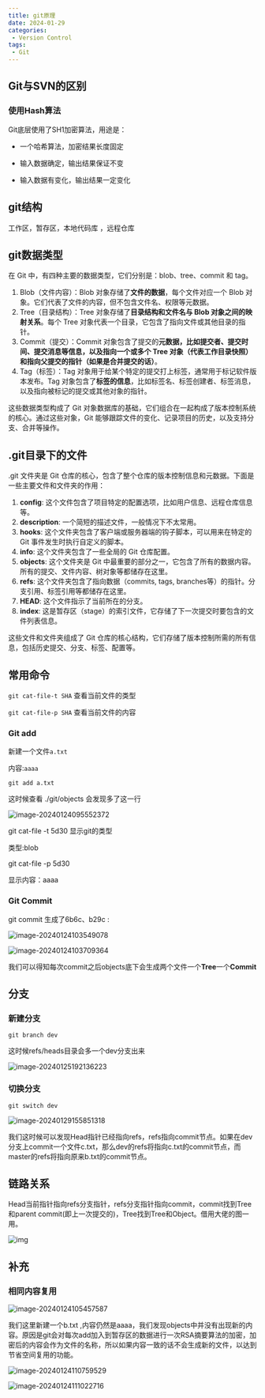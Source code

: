 ```yaml
---
title: git原理
date: 2024-01-29
categories:
 - Version Control
tags:
 - Git
---
```

## Git与SVN的区别

### 使用Hash算法

Git底层使用了SH1加密算法，用途是：

*  一个哈希算法，加密结果长度固定

*  输入数据确定，输出结果保证不变

*  输入数据有变化，输出结果一定变化


## git结构

工作区，暂存区，本地代码库 ，远程仓库


## git数据类型

在 Git 中，有四种主要的数据类型，它们分别是：blob、tree、commit 和 tag。

1. Blob（文件内容）：Blob 对象存储了**文件的数据**，每个文件对应一个 Blob 对象。它们代表了文件的内容，但不包含文件名、权限等元数据。
2. Tree（目录结构）：Tree 对象存储了**目录结构和文件名与 Blob 对象之间的映射关系**。每个 Tree 对象代表一个目录，它包含了指向文件或其他目录的指针。
3. Commit（提交）：Commit 对象包含了提交的**元数据，比如提交者、提交时间、提交消息等信息，以及指向一个或多个 Tree 对象（代表工作目录快照）和指向父提交的指针（如果是合并提交的话）**。
4. Tag（标签）：Tag 对象用于给某个特定的提交打上标签，通常用于标记软件版本发布。Tag 对象包含了**标签的信息**，比如标签名、标签创建者、标签消息，以及指向被标记的提交或其他对象的指针。

这些数据类型构成了 Git 对象数据库的基础，它们组合在一起构成了版本控制系统的核心。通过这些对象，Git 能够跟踪文件的变化、记录项目的历史，以及支持分支、合并等操作。

## .git目录下的文件

.git 文件夹是 Git 仓库的核心，包含了整个仓库的版本控制信息和元数据。下面是一些主要文件和文件夹的作用：

1. **config**: 这个文件包含了项目特定的配置选项，比如用户信息、远程仓库信息等。
2. **description**: 一个简短的描述文件，一般情况下不太常用。
3. **hooks**: 这个文件夹包含了客户端或服务器端的钩子脚本，可以用来在特定的 Git 事件发生时执行自定义的脚本。
4. **info**: 这个文件夹包含了一些全局的 Git 仓库配置。
5. **objects**: 这个文件夹是 Git 中最重要的部分之一，它包含了所有的数据内容。所有的提交、文件内容、树对象等都储存在这里。
6. **refs**: 这个文件夹包含了指向数据（commits, tags, branches等）的指针。分支引用、标签引用等都储存在这里。
7. **HEAD**: 这个文件指示了当前所在的分支。
8. **index**: 这是暂存区（stage）的索引文件，它存储了下一次提交时要包含的文件列表信息。

这些文件和文件夹组成了 Git 仓库的核心结构，它们存储了版本控制所需的所有信息，包括历史提交、分支、标签、配置等。

## 常用命令

`git cat-file-t SHA` 查看当前文件的类型

`git cat-file-p SHA` 查看当前文件的内容

### Git add

新建一个文件`a.txt`

内容:`aaaa`

`git add a.txt`

这时候查看 ./git/objects 会发现多了这一行

![image-20240124095552372](https://md-img-market.oss-cn-beijing.aliyuncs.com/img/image-20240124095552372.png)

git cat-file -t 5d30 显示git的类型

类型:blob

git cat-file -p 5d30

显示内容：aaaa

###  Git Commit

git commit 生成了6b6c、b29c :

![image-20240124103549078](https://md-img-market.oss-cn-beijing.aliyuncs.com/img/image-20240124103549078.png)

![image-20240124103709364](https://md-img-market.oss-cn-beijing.aliyuncs.com/img/image-20240124103709364.png)

我们可以得知每次commit之后objects底下会生成两个文件一个**Tree**一个**Commit**

## 分支

### 新建分支

`git branch dev`

这时候refs/heads目录会多一个dev分支出来

![image-20240125192136223](https://md-img-market.oss-cn-beijing.aliyuncs.com/img/image-20240125192136223.png)

### 切换分支

`git switch dev`

![image-20240129155851318](https://md-img-market.oss-cn-beijing.aliyuncs.com/img/image-20240129155851318.png)

我们这时候可以发现Head指针已经指向refs，refs指向commit节点。如果在dev分支上commit一个文件c.txt，那么dev的refs将指向c.txt的commit节点，而master的refs将指向原来b.txt的commit节点。



## 链路关系

Head当前指针指向refs分支指针，refs分支指针指向commit，commit找到Tree和parent commit(即上一次提交的)，Tree找到Tree和Object。借用大佬的图一用。

![img](https://pic3.zhimg.com/80/v2-4be5787538b68b0ac950651e31aa30ce_1440w.webp)

## 补充

### 相同内容复用

![image-20240124105457587](https://md-img-market.oss-cn-beijing.aliyuncs.com/img/image-20240124105457587.png)

我们这里新建一个b.txt ,内容仍然是aaaa，我们发现objects中并没有出现新的内容。原因是git会对每次add加入到暂存区的数据进行一次RSA摘要算法的加密，加密后的内容会作为文件的名称，所以如果内容一致的话不会生成新的文件，以达到节省空间复用的功能。

![image-20240124110759529](https://md-img-market.oss-cn-beijing.aliyuncs.com/img/image-20240124110759529.png)

![image-20240124111022716](https://md-img-market.oss-cn-beijing.aliyuncs.com/img/image-20240124111022716.png)  




